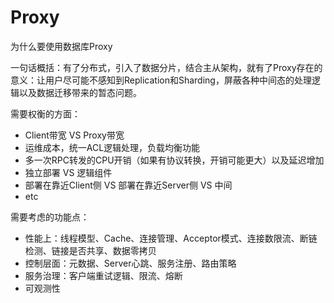 # Proxy

为什么要使用数据库Proxy

一句话概括：有了分布式，引入了数据分片，结合主从架构，就有了Proxy存在的意义：让用户尽可能不感知到Replication和Sharding，屏蔽各种中间态的处理逻辑以及数据迁移带来的暂态问题。

需要权衡的方面：

* Client带宽 VS Proxy带宽
* 运维成本，统一ACL逻辑处理，负载均衡功能
* 多一次RPC转发的CPU开销（如果有协议转换，开销可能更大）以及延迟增加
* 独立部署 VS 逻辑组件
* 部署在靠近Client侧 VS 部署在靠近Server侧 VS 中间
* etc

需要考虑的功能点：

* 性能上：线程模型、Cache、连接管理、Acceptor模式、连接数限流、断链检测、链接是否共享、数据零拷贝
* 控制层面：元数据、Server心跳、服务注册、路由策略
* 服务治理：客户端重试逻辑、限流、熔断
* 可观测性


